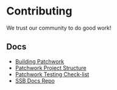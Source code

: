 # Contributing

We trust our community to do good work!

## Docs

- [Building Patchwork](./docs/BUILDING.md)
- [Patchwork Project Structure](./docs/PROJECT-STRUCTURE.md)
- [Patchwork Testing Check-list](./docs/TESTING.md)
- [SSB Docs Repo](https://github.com/ssbc/docs)